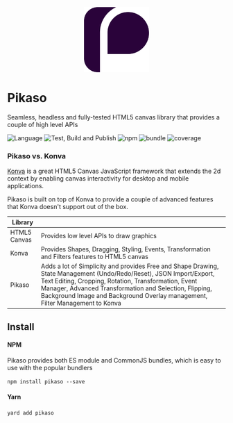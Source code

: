 <div align="center">
  <img src="assets/logo.svg" width="150" />
</div>

# Pikaso
Seamless, headless and fully-tested HTML5 canvas library that provides a couple of high level APIs

![Language](https://badgen.net/badge/icon/typescript?icon=typescript&label=Language)
![Test, Build and Publish](https://github.com/pikasojs/pikaso/workflows/Test,%20Build%20and%20Publish/badge.svg)
![npm](https://badgen.net/npm/v/pikaso)
![bundle](https://badgen.net/bundlephobia/minzip/pikaso)
![coverage](https://img.shields.io/coveralls/github/pikasojs/pikaso)


### Pikaso vs. Konva
[Konva](https://konvajs.org/docs/index.html) is a great HTML5 Canvas JavaScript framework that extends the 2d context by enabling canvas interactivity for desktop and mobile applications.  

Pikaso is built on top of Konva to provide a couple of advanced features that Konva doesn't support out of the box.

| Library |  |
| - | - |
| HTML5 Canvas | Provides low level APIs to draw graphics |
| Konva | Provides Shapes, Dragging, Styling, Events, Transformation and Filters features to HTML5 canvas  |
| Pikaso | Adds a lot of Simplicity and provides Free and Shape Drawing, State Management (Undo/Redo/Reset), JSON Import/Export, Text Editing, Cropping, Rotation, Transformation, Event Manager, Advanced Transformation and Selection, Flipping, Background Image and Background Overlay management, Filter Management to Konva |

## Install   

#### NPM

Pikaso provides both ES module and CommonJS bundles, which is easy to use with the popular bundlers

`npm install pikaso --save` 

#### Yarn
`yard add pikaso`


#### <script> tag

Pikaso also supports UMD loading

```
<srcipt src="https://unpkg.com/pikaso@latest/umd/pikaso.min.js" type="text/javascript" />
```


## Getting Started

```
import Pikaso from 'pikaso'

const editor = new Pikaso({
  container: document.getElementById('<YOUR_DIV_ID>'),
})
```

## React 
This is possible to directly import the library or reuse the official hook   
https://github.com/pikasojs/pikaso-react-hook


## Features

- Global Configurations
- Fully Customizable Cropping
- Rotation and Transformation
- Shape Drawing and Free Pencil Drawing
- Simple Geometric Shapes
- Interactive Text Editing
- Customizable Shapes
- Image and SVG
- Background Image
- Event Management
- State Management (Undo/Redo)
- Flipping  
- Interactive Selection Management
- Export to PNG and JPEG
- Import/Export JSON
- Filters

## Demos
[React Setup](https://codesandbox.io/s/pikaso-react-hook-vrx3d)   
[Vue 3 Setup](https://codesandbox.io/s/pikaso-vue3-9v7el)   


TBD


## Documentation
TBD
